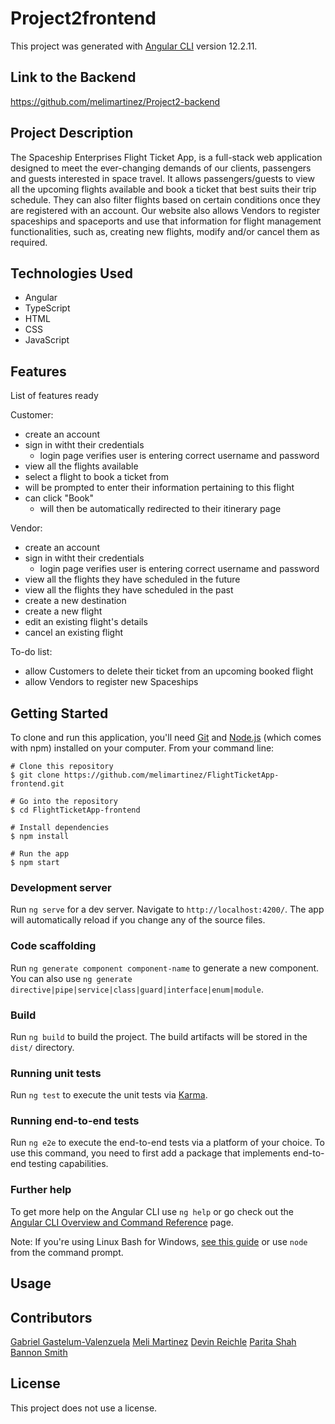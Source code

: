 # Project2frontend

This project was generated with [Angular CLI](https://github.com/angular/angular-cli) version 12.2.11.

## Link to the Backend
https://github.com/melimartinez/Project2-backend

## Project Description

The Spaceship Enterprises Flight Ticket App, is a full-stack web application designed to meet the ever-changing demands of our clients, passengers and guests interested in space travel. It allows passengers/guests to view all the upcoming flights available and book a ticket that best suits their trip schedule. They can also filter flights based on certain conditions once they are registered with an account. Our website also allows Vendors to register spaceships and spaceports and use that information for flight management functionalities, such as, creating new flights, modify and/or cancel them as required.

## Technologies Used

- Angular
- TypeScript
- HTML
- CSS
- JavaScript

## Features
List of features ready

Customer:
- create an account
- sign in witht their credentials
  - login page verifies user is entering correct username and password
- view all the flights available
- select a flight to book a ticket from
- will be prompted to enter their information pertaining to this flight
- can click "Book"
  - will then be automatically redirected to their itinerary page

Vendor:
- create an account
- sign in witht their credentials
  - login page verifies user is entering correct username and password
- view all the flights they have scheduled in the future
- view all the flights they have scheduled in the past
- create a new destination
- create a new flight
- edit an existing flight's details
- cancel an existing flight

To-do list:
- allow Customers to delete their ticket from an upcoming booked flight
- allow Vendors to register new Spaceships

## Getting Started

To clone and run this application, you'll need [Git](https://git-scm.com/) and [Node.js](https://nodejs.org/en/download/) (which comes with npm) installed on your computer. From your command line:

```
# Clone this repository
$ git clone https://github.com/melimartinez/FlightTicketApp-frontend.git

# Go into the repository
$ cd FlightTicketApp-frontend

# Install dependencies
$ npm install

# Run the app
$ npm start
```
### Development server

Run `ng serve` for a dev server. Navigate to `http://localhost:4200/`. The app will automatically reload if you change any of the source files.

### Code scaffolding

Run `ng generate component component-name` to generate a new component. You can also use `ng generate directive|pipe|service|class|guard|interface|enum|module`.

### Build

Run `ng build` to build the project. The build artifacts will be stored in the `dist/` directory.

### Running unit tests

Run `ng test` to execute the unit tests via [Karma](https://karma-runner.github.io).

### Running end-to-end tests

Run `ng e2e` to execute the end-to-end tests via a platform of your choice. To use this command, you need to first add a package that implements end-to-end testing capabilities.

### Further help

To get more help on the Angular CLI use `ng help` or go check out the [Angular CLI Overview and Command Reference](https://angular.io/cli) page.


Note: If you're using Linux Bash for Windows, [see this guide](https://www.howtogeek.com/261575/how-to-run-graphical-linux-desktop-applications-from-windows-10s-bash-shell/) or use `node` from the command prompt.

## Usage

## Contributors

[Gabriel Gastelum-Valenzuela](https://github.com/mgvalenzu)
[Meli Martinez](https://github.com/melimartinez)
[Devin Reichle](https://github.com/dreichle23)
[Parita Shah](https://github.com/prita5085)
[Bannon Smith](https://github.com/Bannonsmith)

## License
This project does not use a license.
